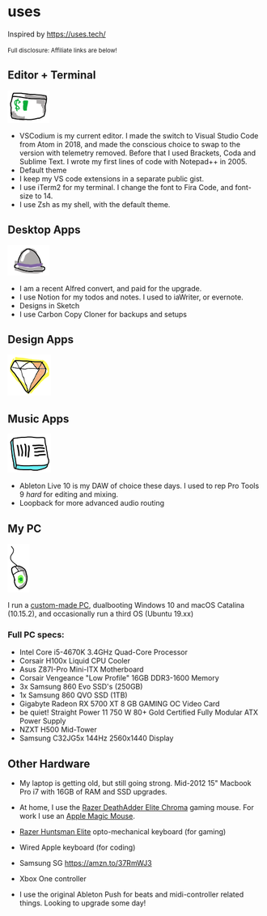 # uses
Inspired by https://uses.tech/

<small>Full disclosure: Affiliate links are below!</small>

## Editor + Terminal

![iTerm2 icon](scribbles/uses-iterm.png)

- VSCodium is my current editor. I made the switch to Visual Studio Code from Atom in 2018, and made the conscious choice to swap to the version with telemetry removed. Before that I used Brackets, Coda and Sublime Text. I wrote my first lines of code with Notepad++ in 2005.
- Default theme
- I keep my VS code extensions in a separate public gist. 
- I use iTerm2 for my terminal. I change the font to Fira Code, and font-size to 14.
- I use Zsh as my shell, with the default theme.

## Desktop Apps

![Alfred App](scribbles/uses-alfred.png)

- I am a recent Alfred convert, and paid for the upgrade.
- I use Notion for my todos and notes. I used to iaWriter, or evernote.
- Designs in Sketch
- I use Carbon Copy Cloner for backups and setups

## Design Apps

![Sketch App](scribbles/uses-sketch.png)

## Music Apps

![Ableton live icon](scribbles/uses-live10.png) 

- Ableton Live 10 is my DAW of choice these days. I used to rep Pro Tools 9 *hard* for editing and mixing. 
- Loopback for more advanced audio routing

## My PC

![Razor DeathAdder Elite mouse](scribbles/uses-mouse.png)

I run a [custom-made PC](https://pcpartpicker.com/user/miclgael/saved/bhd8Mp), dualbooting Windows 10 and macOS Catalina (10.15.2), and occasionally run a third OS (Ubuntu 19.xx)

### Full PC specs:

- Intel Core i5-4670K 3.4GHz Quad-Core Processor
- Corsair H100x Liquid CPU Cooler
- Asus Z87I-Pro Mini-ITX Motherboard 
- Corsair Vengeance "Low Profile" 16GB DDR3-1600 Memory
- 3x Samsung 860 Evo SSD's (250GB)
- 1x Samsung 860 QVO SSD (1TB) 
- Gigabyte Radeon RX 5700 XT 8 GB GAMING OC Video Card
- be quiet! Straight Power 11 750 W 80+ Gold Certified Fully Modular ATX Power Supply
- NZXT H500 Mid-Tower 
- Samsung C32JG5x 144Hz 2560x1440 Display

## Other Hardware

- My laptop is getting old, but still going strong. Mid-2012 15" Macbook Pro i7 with 16GB of RAM and SSD upgrades.
- At home, I use the [Razer DeathAdder Elite Chroma](https://amzn.to/2NdPR24) gaming mouse. For work I use an [Apple Magic Mouse](https://amzn.to/39VlNlJ). 
- [Razer Huntsman Elite](https://amzn.to/2R1AZoJ) opto-mechanical keyboard (for gaming)
- Wired Apple keyboard (for coding)
- Samsung SG https://amzn.to/37RmWJ3
- Xbox One controller


- I use the original Ableton Push for beats and midi-controller related things. Looking to upgrade some day!